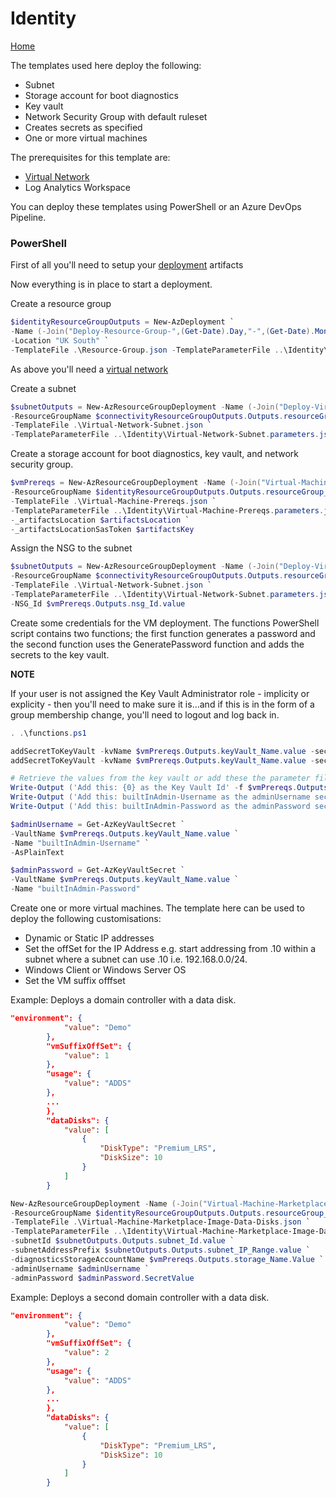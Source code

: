 # Identity 

[Home](../readme.md)

The templates used here deploy the following:

* Subnet
* Storage account for boot diagnostics
* Key vault
* Network Security Group with default ruleset
* Creates secrets as specified
* One or more virtual machines 

The prerequisites for this template are: 

* [Virtual Network](../Connectivity/readme.md)
* Log Analytics Workspace

You can deploy these templates using PowerShell or an Azure DevOps Pipeline. 

### PowerShell

First of all you'll need to setup your [deployment](../Deploy/readme.md) artifacts

Now everything is in place to start a deployment.

Create a resource group

```powershell
$identityResourceGroupOutputs = New-AzDeployment `
-Name (-Join("Deploy-Resource-Group-",(Get-Date).Day,"-",(Get-Date).Month,"-",(Get-Date).Year,"-",(Get-Date).Hour,(Get-Date).Minute))`
-Location "UK South" `
-TemplateFile .\Resource-Group.json -TemplateParameterFile ..\Identity\Resource-Group.parameters.json
```

As above you'll need a [virtual network](../Connectivity/readme.md)

Create a subnet

```powershell
$subnetOutputs = New-AzResourceGroupDeployment -Name (-Join("Deploy-Virtual-Network-Subnet-",(Get-Date).Day,"-",(Get-Date).Month,"-",(Get-Date).Year,"-",(Get-Date).Hour,(Get-Date).Minute)) `
-ResourceGroupName $connectivityResourceGroupOutputs.Outputs.resourceGroup_Name.value `
-TemplateFile .\Virtual-Network-Subnet.json `
-TemplateParameterFile ..\Identity\Virtual-Network-Subnet.parameters.json
```

Create a storage account for boot diagnostics, key vault, and network security group.

```powershell
$vmPrereqs = New-AzResourceGroupDeployment -Name (-Join("Virtual-Machine-Prereqs-Basic-Linked-Template-",(Get-Date).Day,"-",(Get-Date).Month,"-",(Get-Date).Year,"-",(Get-Date).Hour,(Get-Date).Minute)) `
-ResourceGroupName $identityResourceGroupOutputs.Outputs.resourceGroup_Name.value `
-TemplateFile .\Virtual-Machine-Prereqs.json `
-TemplateParameterFile ..\Identity\Virtual-Machine-Prereqs.parameters.json `
-_artifactsLocation $artifactsLocation `
-_artifactsLocationSasToken $artifactsKey
```

Assign the NSG to the subnet

```powershell
$subnetOutputs = New-AzResourceGroupDeployment -Name (-Join("Deploy-Virtual-Network-Subnet-",(Get-Date).Day,"-",(Get-Date).Month,"-",(Get-Date).Year,"-",(Get-Date).Hour,(Get-Date).Minute)) `
-ResourceGroupName $connectivityResourceGroupOutputs.Outputs.resourceGroup_Name.value `
-TemplateFile .\Virtual-Network-Subnet.json `
-TemplateParameterFile ..\Identity\Virtual-Network-Subnet.parameters.json `
-NSG_Id $vmPrereqs.Outputs.nsg_Id.value
```

Create some credentials for the VM deployment. The functions PowerShell script contains two functions; the first function generates a password and the second function uses the GeneratePassword function and adds the secrets to the key vault. 

**NOTE**

If your user is not assigned the Key Vault Administrator role - implicity or explicity - then you'll need to make sure it is...and if this is in the form of a group membership change, you'll need to logout and log back in. 

```powershell
. .\functions.ps1

addSecretToKeyVault -kvName $vmPrereqs.Outputs.keyVault_Name.value -secretName "builtInAdmin-Username" -secretType "Username" -secretValue "local_admin"
addSecretToKeyVault -kvName $vmPrereqs.Outputs.keyVault_Name.value -secretName "builtInAdmin-Password" -secretType "Password"

# Retrieve the values from the key vault or add these the parameter file
Write-Output ('Add this: {0} as the Key Vault Id' -f $vmPrereqs.Outputs.keyVault_Id.value)
Write-Output ('Add this: builtInAdmin-Username as the adminUsername secret name')
Write-Output ('Add this: builtInAdmin-Password as the adminPassword secret name')

$adminUsername = Get-AzKeyVaultSecret `
-VaultName $vmPrereqs.Outputs.keyVault_Name.value `
-Name "builtInAdmin-Username" `
-AsPlainText

$adminPassword = Get-AzKeyVaultSecret `
-VaultName $vmPrereqs.Outputs.keyVault_Name.value `
-Name "builtInAdmin-Password"
```

Create one or more virtual machines. The template here can be used to deploy the following customisations:

* Dynamic or Static IP addresses
* Set the offSet for the IP Address e.g. start addressing from .10 within a subnet where a subnet can use .10 i.e. 192.168.0.0/24.
* Windows Client or Windows Server OS
* Set the VM suffix offfset

Example: Deploys a domain controller with a data disk.

```json
"environment": {
            "value": "Demo"
        },
        "vmSuffixOffSet": {
            "value": 1
        },
        "usage": {
            "value": "ADDS"
        },
        ...
        },
        "dataDisks": {
            "value": [
                {
                    "DiskType": "Premium_LRS",
                    "DiskSize": 10
                }
            ]
        }
```

```powershell
New-AzResourceGroupDeployment -Name (-Join("Virtual-Machine-Marketplace-Image-",(Get-Date).Day,"-",(Get-Date).Month,"-",(Get-Date).Year,"-",(Get-Date).Hour,(Get-Date).Minute)) `
-ResourceGroupName $identityResourceGroupOutputs.Outputs.resourceGroup_Name.value `
-TemplateFile .\Virtual-Machine-Marketplace-Image-Data-Disks.json `
-TemplateParameterFile ..\Identity\Virtual-Machine-Marketplace-Image-Data-Disks-1.parameters.json `
-subnetId $subnetOutputs.Outputs.subnet_Id.value `
-subnetAddressPrefix $subnetOutputs.Outputs.subnet_IP_Range.value `
-diagnosticsStorageAccountName $vmPrereqs.Outputs.storage_Name.Value `
-adminUsername $adminUsername `
-adminPassword $adminPassword.SecretValue
```

Example: Deploys a second domain controller with a data disk.

```json
"environment": {
            "value": "Demo"
        },
        "vmSuffixOffSet": {
            "value": 2
        },
        "usage": {
            "value": "ADDS"
        },
        ...
        },
        "dataDisks": {
            "value": [
                {
                    "DiskType": "Premium_LRS",
                    "DiskSize": 10
                }
            ]
        }
```

